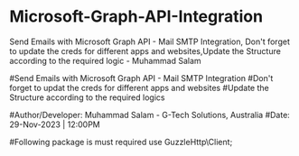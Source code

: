 # Microsoft-Graph-API-Integration
Send Emails with Microsoft Graph API - Mail SMTP Integration, Don't forget to update the creds for different apps and websites,Update the Structure according to the required logic - Muhammad Salam


#Send Emails with Microsoft Graph API - Mail SMTP Integration
#Don't forget to updat the creds for different apps and websites
#Update the Structure according to the required logics

#Author/Developer: Muhammad Salam - G-Tech Solutions, Australia
#Date: 29-Nov-2023 | 12:00PM

#Following package is must required 
use GuzzleHttp\Client;
